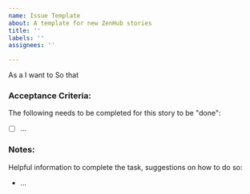 ```yaml
---
name: Issue Template
about: A template for new ZenHub stories
title: ''
labels: ''
assignees: ''

---
```


As a <!-- [developer / logged-in-user] -->
I want to <!-- Ex: be able to visit the /login page -->
So that <!-- Ex: I can login to my account -->

### Acceptance Criteria: 
The following needs to be completed for this story to be "done":
  - [ ] ...
  
### Notes: 
Helpful information to complete the task, suggestions on how to do so:
  - ...
